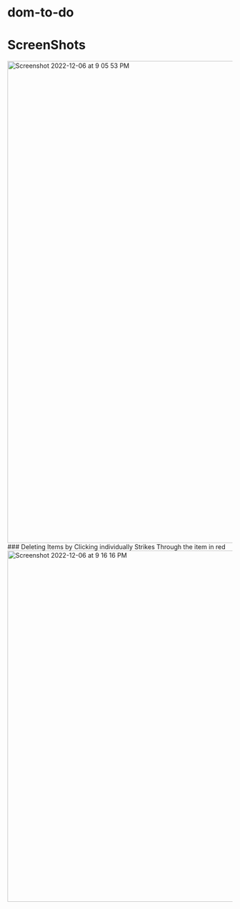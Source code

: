 # dom-to-do

# ScreenShots
<img width="1080" alt="Screenshot 2022-12-06 at 9 05 53 PM" src="https://user-images.githubusercontent.com/43081508/206094374-cb922e29-169c-4592-9347-a8aa09c7c59d.png">
### Deleting Items by Clicking individually Strikes Through the item in red
<img width="787" alt="Screenshot 2022-12-06 at 9 16 16 PM" src="https://user-images.githubusercontent.com/43081508/206094583-c2ecf8bb-15d4-46ab-8127-096a08956148.png">
